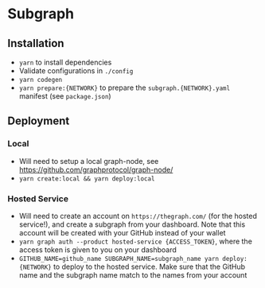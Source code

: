 # Subgraph

## Installation

- `yarn` to install dependencies
- Validate configurations in `./config`
- `yarn codegen`
- `yarn prepare:{NETWORK}` to prepare the `subgraph.{NETWORK}.yaml` manifest (see `package.json`)

## Deployment

### Local

- Will need to setup a local graph-node, see https://github.com/graphprotocol/graph-node/
- `yarn create:local && yarn deploy:local`

### Hosted Service

- Will need to create an account on `https://thegraph.com/` (for the hosted service!), and create a subgraph from your dashboard. Note that this account will be created with your GitHub instead of your wallet
- `yarn graph auth --product hosted-service {ACCESS_TOKEN}`, where the access token is given to you on your dashboard
- `GITHUB_NAME=github_name SUBGRAPH_NAME=subgraph_name yarn deploy:{NETWORK}` to deploy to the hosted service. Make sure that the GitHub name and the subgraph name match to the names from your account
